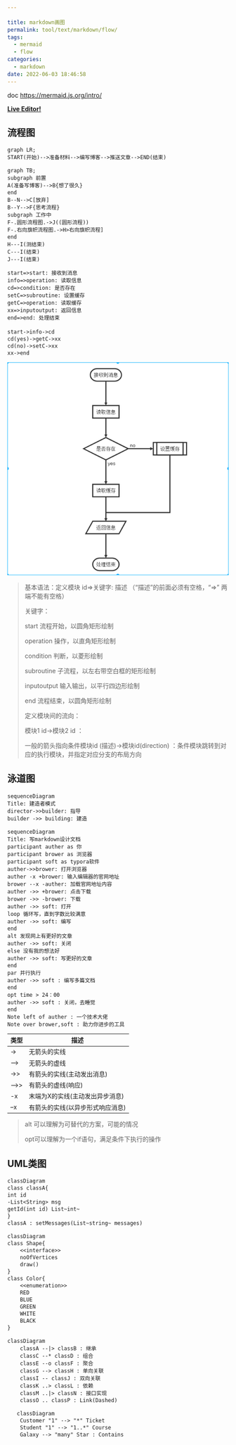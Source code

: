 ```yaml
---

title: markdown画图
permalink: tool/text/markdown/flow/
tags:
  - mermaid
  - flow
categories:
  - markdown
date: 2022-06-03 18:46:58
---
```


doc https://mermaid.js.org/intro/

[**Live Editor!**](https://mermaid.live/)

## 流程图

```mermaid
graph LR;
START(开始)-->准备材料-->编写博客-->推送文章-->END(结束)
```





```mermaid
graph TB;
subgraph 前置
A(准备写博客)-->B{想了很久}
end
B--N-->C[放弃]
B--Y-->F{思考流程}
subgraph 工作中
F-.圆形流程图.->J((圆形流程))
F-.右向旗帜流程图.->H>右向旗帜流程]
end
H---I(测结束)
C---I(结束)
J---I(结束)
```

<!--more-->



```flow
start=>start: 接收到消息
info=>operation: 读取信息
cd=>condition: 是否存在
setC=>subroutine: 设置缓存
getC=>operation: 读取缓存
xx=>inputoutput: 返回信息
end=>end: 处理结束

start->info->cd
cd(yes)->getC->xx
cd(no)->setC->xx
xx->end
```



![md_flow](/pics/md_flow.png)


>基本语法：定义模块 id=>关键字: 描述 （“描述”的前面必须有空格，“=>” 两端不能有空格）
>
>关键字：
>
>start 流程开始，以圆角矩形绘制
>
>operation 操作，以直角矩形绘制
>
>condition 判断，以菱形绘制
>
>subroutine 子流程，以左右带空白框的矩形绘制
>
>inputoutput 输入输出，以平行四边形绘制
>
>end 流程结束，以圆角矩形绘制
>
>定义模块间的流向：
>
>模块1 id->模块2 id ：
>
>一般的箭头指向条件模块id (描述)->模块id(direction) ：条件模块跳转到对应的执行模块，并指定对应分支的布局方向





## 泳道图



```mermaid
sequenceDiagram
Title: 建造者模式
director->>builder: 指导
builder ->> building: 建造
```



```mermaid
sequenceDiagram
Title: 写markdown设计文档
participant auther as 你
participant brower as 浏览器
participant soft as typora软件
auther->>brower: 打开浏览器
auther -x +brower: 输入编辑器的官网地址
brower --x -auther: 加载官网地址内容
auther ->> +brower: 点击下载
brower ->> -brower: 下载
auther ->> soft: 打开
loop 循环写，直到字数比较满意
auther ->> soft: 编写
end
alt 发现网上有更好的文章
auther ->> soft: 关闭
else 没有我的想法好
auther ->> soft: 写更好的文章
end
par 并行执行
auther ->> soft : 编写多篇文档
end
opt time > 24：00
auther ->> soft : 关闭，去睡觉
end
Note left of auther : 一个技术大佬
Note over brower,soft : 助力你进步的工具
```



| 类型 | 描述                             |
| ---- | -------------------------------- |
| ->   | 无箭头的实线                     |
| –>   | 无箭头的虚线                     |
| ->>  | 有箭头的实线(主动发出消息)       |
| –>>  | 有箭头的虚线(响应)               |
| -x   | 末端为X的实线(主动发出异步消息)  |
| –x   | 有箭头的实线(以异步形式响应消息) |

>alt 可以理解为可替代的方案，可能的情况
>
>opt可以理解为一个if语句，满足条件下执行的操作



## UML类图



```mermaid
classDiagram
class classA{
int	id
-List<String> msg
getId(int id) List~int~
}
classA : setMessages(List~string~ messages)
```




```mermaid
classDiagram
class Shape{
    <<interface>>
    noOfVertices
    draw()
}
class Color{
    <<enumeration>>
    RED
    BLUE
    GREEN
    WHITE
    BLACK
}
```




```mermaid
classDiagram
    classA --|> classB : 继承
    classC --* classD : 组合
    classE --o classF : 聚合
    classG --> classH : 单向关联
    classI -- classJ : 双向关联
    classK ..> classL : 依赖
    classM ..|> classN : 接口实现
    classO .. classP : Link(Dashed)
```





```mermaid
   classDiagram
    Customer "1" --> "*" Ticket
    Student "1" --> "1..*" Course
    Galaxy --> "many" Star : Contains
```











